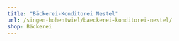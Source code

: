 ```yaml
---
title: "Bäckerei-Konditorei Nestel"
url: /singen-hohentwiel/baeckerei-konditorei-nestel/
shop: Bäckerei
---
```

